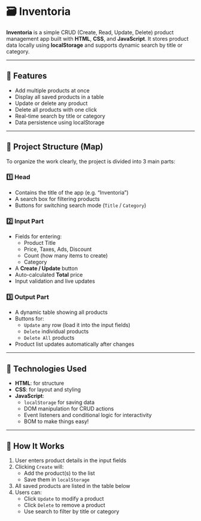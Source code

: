 # 🗃️ Inventoria

**Inventoria** is a simple CRUD (Create, Read, Update, Delete) product management app built with **HTML**, **CSS**, and **JavaScript**. It stores product data locally using **localStorage** and supports dynamic search by title or category.

---

## 📌 Features

- Add multiple products at once
- Display all saved products in a table
- Update or delete any product
- Delete all products with one click
- Real-time search by title or category
- Data persistence using localStorage

---

## 📐 Project Structure (Map)

To organize the work clearly, the project is divided into 3 main parts:

### 1️⃣ Head
- Contains the title of the app (e.g. “Inventoria”)
- A search box for filtering products
- Buttons for switching search mode (`Title` / `Category`)

### 2️⃣ Input Part
- Fields for entering:
  - Product Title
  - Price, Taxes, Ads, Discount
  - Count (how many items to create)
  - Category
- A **Create / Update** button
- Auto-calculated **Total** price
- Input validation and live updates

### 3️⃣ Output Part
- A dynamic table showing all products
- Buttons for:
  - `Update` any row (load it into the input fields)
  - `Delete` individual products
  - `Delete All` products
- Product list updates automatically after changes

---

## 🚀 Technologies Used

- **HTML**: for structure
- **CSS**: for layout and styling
- **JavaScript**:
  - `localStorage` for saving data
  - DOM manipulation for CRUD actions
  - Event listeners and conditional logic for interactivity
  - BOM to make things easy!
---

## 🧠 How It Works

1. User enters product details in the input fields
2. Clicking `Create` will:
   - Add the product(s) to the list
   - Save them in `localStorage`
3. All saved products are listed in the table below
4. Users can:
   - Click `Update` to modify a product
   - Click `Delete` to remove a product
   - Use search to filter by title or category